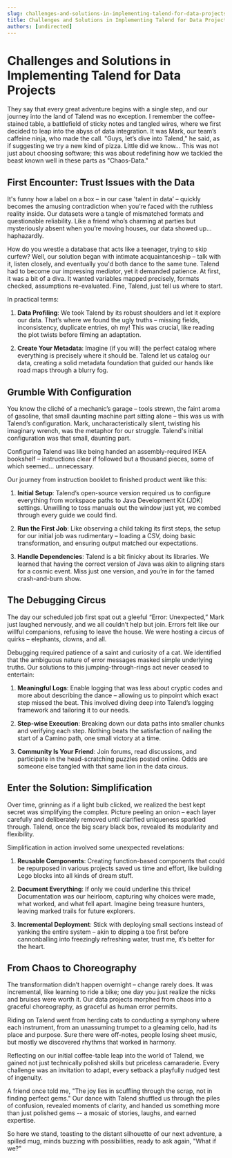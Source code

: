 ```yaml
---
slug: challenges-and-solutions-in-implementing-talend-for-data-projects
title: Challenges and Solutions in Implementing Talend for Data Projects
authors: [undirected]
---
```



# Challenges and Solutions in Implementing Talend for Data Projects

They say that every great adventure begins with a single step, and our journey into the land of Talend was no exception. I remember the coffee-stained table, a battlefield of sticky notes and tangled wires, where we first decided to leap into the abyss of data integration. It was Mark, our team’s caffeine ninja, who made the call. "Guys, let’s dive into Talend," he said, as if suggesting we try a new kind of pizza. Little did we know… This was not just about choosing software; this was about redefining how we tackled the beast known well in these parts as "Chaos-Data."

## First Encounter: Trust Issues with the Data

It's funny how a label on a box – in our case 'talent in data’ – quickly becomes the amusing contradiction when you’re faced with the ruthless reality inside. Our datasets were a tangle of mismatched formats and questionable reliability. Like a friend who’s charming at parties but mysteriously absent when you’re moving houses, our data showed up… haphazardly.

How do you wrestle a database that acts like a teenager, trying to skip curfew? Well, our solution began with intimate acquaintanceship – talk with it, listen closely, and eventually you'd both dance to the same tune. Talend had to become our impressing mediator, yet it demanded patience. At first, it was a bit of a diva. It wanted variables mapped precisely, formats checked, assumptions re-evaluated. Fine, Talend, just tell us where to start.

In practical terms: 

1. **Data Profiling**: We took Talend by its robust shoulders and let it explore our data. That’s where we found the ugly truths – missing fields, inconsistency, duplicate entries, oh my! This was crucial, like reading the plot twists before filming an adaptation.
   
2. **Create Your Metadata**: Imagine (if you will) the perfect catalog where everything is precisely where it should be. Talend let us catalog our data, creating a solid metadata foundation that guided our hands like road maps through a blurry fog.

## Grumble With Configuration

You know the cliché of a mechanic’s garage – tools strewn, the faint aroma of gasoline, that small daunting machine part sitting alone – this was us with Talend’s configuration. Mark, uncharacteristically silent, twisting his imaginary wrench, was the metaphor for our struggle. Talend's initial configuration was that small, daunting part.

Configuring Talend was like being handed an assembly-required IKEA bookshelf – instructions clear if followed but a thousand pieces, some of which seemed... unnecessary. 

Our journey from instruction booklet to finished product went like this:

1. **Initial Setup**: Talend’s open-source version required us to configure everything from workspace paths to Java Development Kit (JDK) settings. Unwilling to toss manuals out the window just yet, we combed through every guide we could find.
   
2. **Run the First Job**: Like observing a child taking its first steps, the setup for our initial job was rudimentary – loading a CSV, doing basic transformation, and ensuring output matched our expectations. 

3. **Handle Dependencies**: Talend is a bit finicky about its libraries. We learned that having the correct version of Java was akin to aligning stars for a cosmic event. Miss just one version, and you’re in for the famed crash-and-burn show.

## The Debugging Circus

The day our scheduled job first spat out a gleeful “Error: Unexpected,” Mark just laughed nervously, and we all couldn’t help but join. Errors felt like our willful companions, refusing to leave the house. We were hosting a circus of quirks – elephants, clowns, and all.

Debugging required patience of a saint and curiosity of a cat. We identified that the ambiguous nature of error messages masked simple underlying truths. Our solutions to this jumping-through-rings act never ceased to entertain:

1. **Meaningful Logs**: Enable logging that was less about cryptic codes and more about describing the dance – allowing us to pinpoint which exact step missed the beat. This involved diving deep into Talend’s logging framework and tailoring it to our needs.
   
2. **Step-wise Execution**: Breaking down our data paths into smaller chunks and verifying each step. Nothing beats the satisfaction of nailing the start of a Camino path, one small victory at a time.

3. **Community Is Your Friend**: Join forums, read discussions, and participate in the head-scratching puzzles posted online. Odds are someone else tangled with that same lion in the data circus.

## Enter the Solution: Simplification

Over time, grinning as if a light bulb clicked, we realized the best kept secret was simplifying the complex. Picture peeling an onion – each layer carefully and deliberately removed until clarified uniqueness sparkled through. Talend, once the big scary black box, revealed its modularity and flexibility.

Simplification in action involved some unexpected revelations:

1. **Reusable Components**: Creating function-based components that could be repurposed in various projects saved us time and effort, like building Lego blocks into all kinds of dream stuff.

2. **Document Everything**: If only we could underline this thrice! Documentation was our heirloom, capturing why choices were made, what worked, and what fell apart. Imagine being treasure hunters, leaving marked trails for future explorers.

3. **Incremental Deployment**: Stick with deploying small sections instead of yanking the entire system – akin to dipping a toe first before cannonballing into freezingly refreshing water, trust me, it’s better for the heart.

## From Chaos to Choreography

The transformation didn’t happen overnight – change rarely does. It was incremental, like learning to ride a bike; one day you just realize the nicks and bruises were worth it. Our data projects morphed from chaos into a graceful choreography, as graceful as human error permits.

Riding on Talend went from herding cats to conducting a symphony where each instrument, from an unassuming trumpet to a gleaming cello, had its place and purpose. Sure there were off-notes, people losing sheet music, but mostly we discovered rhythms that worked in harmony.

Reflecting on our initial coffee-table leap into the world of Talend, we gained not just technically polished skills but priceless camaraderie. Every challenge was an invitation to adapt, every setback a playfully nudged test of ingenuity.

A friend once told me, "The joy lies in scuffling through the scrap, not in finding perfect gems." Our dance with Talend shuffled us through the piles of confusion, revealed moments of clarity, and handed us something more than just polished gems -- a mosaic of stories, laughs, and earned expertise.

So here we stand, toasting to the distant silhouette of our next adventure, a spilled mug, minds buzzing with possibilities, ready to ask again, "What if we?"